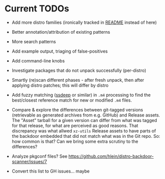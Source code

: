 # Current TODOs

- Add more distro families (ironically tracked in [README](README.md)
  instead of here)

- Better annotation/attribution of existing patterns

- More search patterns

- Add example output, triaging of false-positives

- Add command-line knobs

- Investigate packages that do not unpack successfully (per-distro)

- Smartly (re)scan different phases - after fresh unpack, then after
  applying distro patches; this will differ by distro

- Add fuzzy matching
  ([ssdeep](https://ssdeep-project.github.io/ssdeep/index.html) or
  similar) in `.m4` processing to find the best/closest reference
  match for new or modified `.m4` files.

- Compare &amp; explore the differences between git-tagged versions
  (retrievable as generated archives from e.g. GitHub) and Release
  assets. The "Asset" tarball for a given version can differ from what
  was tagged for that release, for what are perceived as good reasons.
  That discrepancy was what allwed `xz-utils` Release assets to have
  parts of the backdoor embedded that did not match what was in the
  Git repo. So: how common is that? Can we bring some extra scrutiny
  to the differences?

- Analyze pkgconf files?
  See https://github.com/hlein/distro-backdoor-scanner/issues/7

- Convert this list to GH issues... maybe
